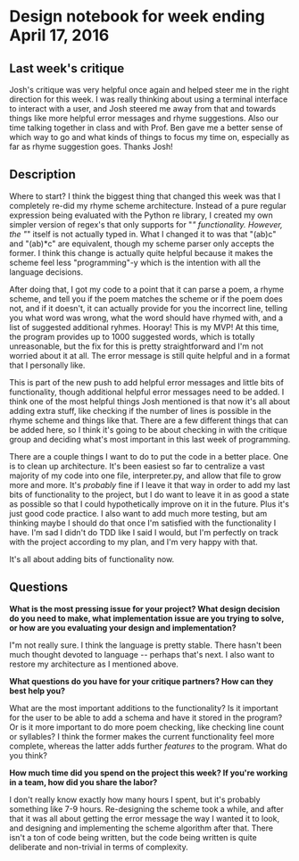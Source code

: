 # Design notebook for week ending April 17, 2016

## Last week's critique

Josh's critique was very helpful once again and helped steer me in the right direction for this week. I was really thinking about using a terminal interface to interact with a user, and Josh steered me away from that and towards things like more helpful error messages and rhyme suggestions. Also our time talking together in class and with Prof. Ben gave me a better sense of which way to go and what kinds of things to focus my time on, especially as far as rhyme suggestion goes. Thanks Josh!

## Description

Where to start? I think the biggest thing that changed this week was that I completely re-did my rhyme scheme architecture. Instead of a pure regular expression being evaluated with the Python re library, I created my own simpler version of regex's that only supports for "*" functionality. However, the "*" itself is not actually typed in. What I changed it to was that "(ab)c" and "(ab)*c" are equivalent, though my scheme parser only accepts the former. I think this change is actually quite helpful because it makes the scheme feel less "programming"-y which is the intention with all the language decisions.

After doing that, I got my code to a point that it can parse a poem, a rhyme scheme, and tell you if the poem matches the scheme or if the poem does not, and if it doesn't, it can actually provide for you the incorrect line, telling you what word was wrong, what the word should have rhymed with, and a list of suggested additional ryhmes. Hooray! This is my MVP! At this time, the program provides up to 1000 suggested words, which is totally unreasonable, but the fix for this is pretty straightforward and I'm not worried about it at all. The error message is still quite helpful and in a format that I personally like.

This is part of the new push to add helpful error messages and little bits of functionality, though additional helpful error messages need to be added. I think one of the most helpful things Josh mentioned is that now it's all about adding extra stuff, like checking if the number of lines is possible in the rhyme scheme and things like that. There are a few different things that can be added here, so I think it's going to be about checking in with the critique group and deciding what's most important in this last week of programming.

There are a couple things I want to do to put the code in a better place. One is to clean up architecture. It's been easiest so far to centralize a vast majority of my code into one file, interpreter.py, and allow that file to grow more and more. It's *probably* fine if I leave it that way in order to add my last bits of functionality to the project, but I do want to leave it in as good a state as possible so that I could hypothetically improve on it in the future. Plus it's just good code practice. I also want to add much more testing, but am thinking maybe I should do that once I'm satisfied with the functionality I have. I'm sad I didn't do TDD like I said I would, but I'm perfectly on track with the project according to my plan, and I'm very happy with that.

It's all about adding bits of functionality now. 

## Questions

**What is the most pressing issue for your project? What design decision do
you need to make, what implementation issue are you trying to solve, or how
are you evaluating your design and implementation?**

I"m not really sure. I think the language is pretty stable. There hasn't been much thought devoted to language -- perhaps that's next. I also want to restore my architecture as I mentioned above.

**What questions do you have for your critique partners? How can they best help
you?**

What are the most important additions to the functionality? Is it important for the user to be able to add a schema and have it stored in the program? Or is it more important to do more poem checking, like checking line count or syllables? I think the former makes the current functionality feel more complete, whereas the latter adds further *features* to the program. What do you think?

**How much time did you spend on the project this week? If you're working in a
team, how did you share the labor?**

I don't really know exactly how many hours I spent, but it's probably something like 7-9 hours. Re-designing the scheme took a while, and after that it was all about getting the error message the way I wanted it to look, and designing and implementing the scheme algorithm after that. There isn't a ton of code being written, but the code being written is quite deliberate and non-trivial in terms of complexity.


